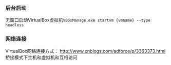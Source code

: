 


### 后台启动
无窗口启动VirtualBox虚拟机`VBoxManage.exe startvm {vmname} --type headless`


### 网络连接

VirtualBox网络连接方式：
http://www.cnblogs.com/adforce/p/3363373.html
桥接模式下主机和虚拟机和互相访问



